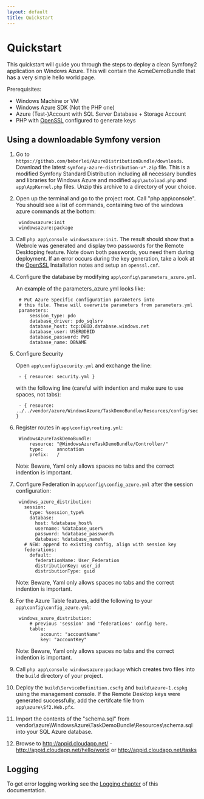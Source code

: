 ```yaml
---
layout: default
title: Quickstart
---
```


# Quickstart

This quickstart will guide you through the steps to deploy a clean Symfony2 application on Windows Azure. This will contain the AcmeDemoBundle that has a very simple hello world page.

Prerequisites:

* Windows Machine or VM
* Windows Azure SDK (Not the PHP one)
* Azure (Test-)Account with SQL Server Database + Storage Account
* PHP with [OpenSSL](http://php.net/manual/en/openssl.installation.php) configured to generate keys

## Using a downloadable Symfony version

1. Go to `https://github.com/beberlei/AzureDistributionBundle/downloads`. Download the latest `symfony-azure-distribution-v*.zip` file. This is a modified Symfony Standard Distribution including all necessary bundles and libraries for Windows Azure and  modified `app\autoload.php` and `app\AppKernel.php` files. Unzip this archive to a directory of your choice.

2. Open up the terminal and go to the project root. Call "php app\console". You should see a list of commands, containing two of the windows azure commands at the bottom:

        windowsazure:init
        windowsazure:package

3. Call `php app\console windowsazure:init`. The result should show that a Webrole was generated and display two passwords for the Remote Desktoping feature. Note down both passwords, you need them during deployment. If an error occurs during the key generation, take a look at the [OpenSSL](http://php.net/manual/en/openssl.installation.php) Installation notes and setup an `openssl.cnf`.

4. Configure the database by modifying `app\config\parameters_azure.yml`.

    An example of the parameters_azure.yml looks like:

        # Put Azure Specific configuration parameters into
        # this file. These will overwrite parameters from parameters.yml
        parameters:
            session_type: pdo
            database_driver: pdo_sqlsrv
            database_host: tcp:DBID.database.windows.net
            database_user: USER@DBID
            database_password: PWD
            database_name: DBNAME

5. Configure Security

    Open `app\config\security.yml` and exchange the line:

        - { resource: security.yml }

    with the following line (careful with indention and make sure to use spaces, not tabs):

        - { resource: ../../vendor/azure/WindowsAzure/TaskDemoBundle/Resources/config/security.yml }

6. Register routes in `app\config\routing.yml`:

        WindowsAzureTaskDemoBundle:
            resource: "@WindowsAzureTaskDemoBundle/Controller/"
            type:     annotation
            prefix:   /

    Note: Beware, Yaml only allows spaces no tabs and the correct indention is important.

7. Configure Federation in `app\config\config_azure.yml` after the session configuration:

        windows_azure_distribution:
          session:
            type: %session_type%
            database:
              host: %database_host%
              username: %database_user%
              password: %database_password%
              database: %database_name%
          # NEW: append to existing config, align with session key
          federations:
            default:
              federationName: User_Federation
              distributionKey: user_id
              distributionType: guid

    Note: Beware, Yaml only allows spaces no tabs and the correct indention is important.

8. For the Azure Table features, add the following to your `app\config\config_azure.yml`:

        windows_azure_distribution:
            # previous 'session' and 'federations' config here.
            table:
                account: "accountName"
                key: "accountKey"
                    
    Note: Beware, Yaml only allows spaces no tabs and the correct indention is important.

9. Call `php app\console windowsazure:package` which creates two files into the `build` directory of your project.

10. Deploy the `build\ServiceDefinition.cscfg` and `build\azure-1.cspkg` using the management console. If the Remote Desktop keys were generated successfully, add the certifcate file from `app\azure\Sf2.Web.pfx`.

11. Import the contents of the "schema.sql" from vendor\azure\WindowsAzure\TaskDemoBundle\Resources\schema.sql into your SQL Azure database.

12. Browse to http://appid.cloudapp.net/ - http://appid.cloudapp.net/hello/world or http://appid.cloudapp.net/tasks

## Logging

To get error logging working see the [Logging chapter](10_logging.md) of this documentation.

